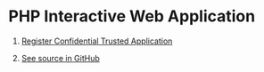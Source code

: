 # PHP Interactive Web Application

1. [Register Confidential Trusted Application](../tasks/register-trusted-app.md#register-an-interactive-confidential-application)

2. [See source in GitHub](https://github.com/ErpNetDocs/dev/tree/master/guides/samples/src/php)
